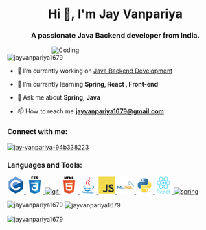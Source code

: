 <h1 align="center">Hi 👋, I'm Jay Vanpariya</h1>
<h3 align="center">A passionate Java Backend developer from India.</h3>
<img align="right" alt="Coding" width="400"   src="https://media.tenor.com/rePDfDWO3XoAAAAd/hacking.gif">

<p align="left"> <img src="https://komarev.com/ghpvc/?username=jayvanpariya1679&label=Profile%20views&color=0e75b6&style=flat" alt="jayvanpariya1679" /> </p>

- 🔭 I’m currently working on [Java Backend Development](https://github.com/jayvanpariya1679/Advance_Library)

- 🌱 I’m currently learning **Spring, React , Front-end**

- 💬 Ask me about **Spring, Java**

- 📫 How to reach me **jayvanpariya1679@gmail.com**

<h3 align="left">Connect with me:</h3>
<p align="left">
<a href="https://linkedin.com/in/jay-vanpariya-94b338223" target="blank"><img align="center" src="https://raw.githubusercontent.com/rahuldkjain/github-profile-readme-generator/master/src/images/icons/Social/linked-in-alt.svg" alt="jay-vanpariya-94b338223" height="30" width="40" /></a>
</p>

<h3 align="left">Languages and Tools:</h3>
<p align="left"> <a href="https://www.cprogramming.com/" target="_blank" rel="noreferrer"> <img src="https://raw.githubusercontent.com/devicons/devicon/master/icons/c/c-original.svg" alt="c" width="40" height="40"/> </a> <a href="https://www.w3schools.com/css/" target="_blank" rel="noreferrer"> <img src="https://raw.githubusercontent.com/devicons/devicon/master/icons/css3/css3-original-wordmark.svg" alt="css3" width="40" height="40"/> </a> <a href="https://git-scm.com/" target="_blank" rel="noreferrer"> <img src="https://www.vectorlogo.zone/logos/git-scm/git-scm-icon.svg" alt="git" width="40" height="40"/> </a> <a href="https://www.w3.org/html/" target="_blank" rel="noreferrer"> <img src="https://raw.githubusercontent.com/devicons/devicon/master/icons/html5/html5-original-wordmark.svg" alt="html5" width="40" height="40"/> </a> <a href="https://www.java.com" target="_blank" rel="noreferrer"> <img src="https://raw.githubusercontent.com/devicons/devicon/master/icons/java/java-original.svg" alt="java" width="40" height="40"/> </a> <a href="https://developer.mozilla.org/en-US/docs/Web/JavaScript" target="_blank" rel="noreferrer"> <img src="https://raw.githubusercontent.com/devicons/devicon/master/icons/javascript/javascript-original.svg" alt="javascript" width="40" height="40"/> </a> <a href="https://www.mysql.com/" target="_blank" rel="noreferrer"> <img src="https://raw.githubusercontent.com/devicons/devicon/master/icons/mysql/mysql-original-wordmark.svg" alt="mysql" width="40" height="40"/> </a> <a href="https://www.python.org" target="_blank" rel="noreferrer"> <img src="https://raw.githubusercontent.com/devicons/devicon/master/icons/python/python-original.svg" alt="python" width="40" height="40"/> </a> <a href="https://reactjs.org/" target="_blank" rel="noreferrer"> <img src="https://raw.githubusercontent.com/devicons/devicon/master/icons/react/react-original-wordmark.svg" alt="react" width="40" height="40"/> </a> <a href="https://spring.io/" target="_blank" rel="noreferrer"> <img src="https://www.vectorlogo.zone/logos/springio/springio-icon.svg" alt="spring" width="40" height="40"/> </a> </p>

<p><img align="left" src="https://github-readme-stats.vercel.app/api/top-langs?username=jayvanpariya1679&show_icons=true&locale=en&layout=compact" alt="jayvanpariya1679" /></p>

<p>&nbsp;<img align="center" src="https://github-readme-stats.vercel.app/api?username=jayvanpariya1679&show_icons=true&locale=en" alt="jayvanpariya1679" /></p>

<p><img align="center" src="https://github-readme-streak-stats.herokuapp.com/?user=jayvanpariya1679&" alt="jayvanpariya1679" /></p>
